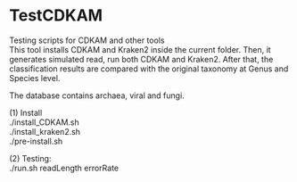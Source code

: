 # TestCDKAM
Testing scripts for CDKAM and other tools\
This tool installs CDKAM and Kraken2 inside the current folder. Then, it generates simulated read, run both CDKAM and Kraken2. After that, the classification results are compared with the original taxonomy at Genus and Species level.

The database contains archaea, viral and fungi. 

(1) Install\
./install_CDKAM.sh\
./install_kraken2.sh\
./pre-install.sh

(2) Testing:\
./run.sh readLength errorRate
